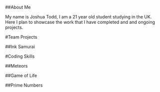 ##About Me


My name is Joshua Todd, I am a 21 year old student studying in the UK.
Here I plan to showcase the work that I have completed and and ongoing projects.


#Team Projects

##Ink Samurai

#Coding Skills

##Meteors

##Game of Life

##Prime Numbers
